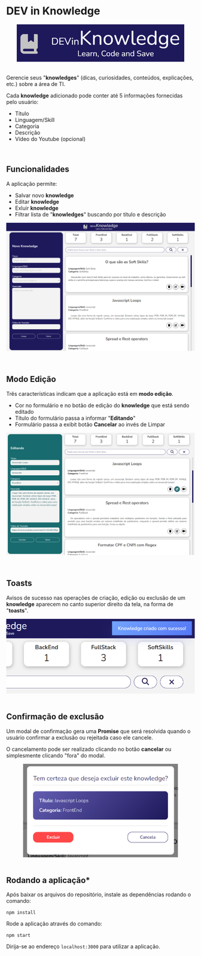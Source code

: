 # DEV in Knowledge

<div align='center'>
<img height='100px' src='./images/Logo.png'>
</div>

<br>

Gerencie seus "**knowledges**" (dicas, curiosidades, conteúdos, explicações, etc.) sobre a área de TI.

Cada **knowledge** adicionado pode conter até 5 informações fornecidas pelo usuário:


- Título<br>
- Linguagem/Skill<br>
- Categoria<br>
- Descrição<br>
- Vídeo do Youtube (opcional)  

<br>

## Funcionalidades

A aplicação permite:

- Salvar novo **knowledge**
- Editar **knowledge**
- Exluir **knowledge**
- Filtrar lista de "**knowledges**" buscando por título e descrição

![App](./images/App.png)

<br>

## Modo Edição

Três características indicam que a aplicação está em **modo edição**.

- Cor no formulário e no botão de edição do **knowledge** que está sendo editado
- Título do formulário passa a informar "**Editando**"
- Formulário passa a exibit botão **Cancelar** ao invés de Limpar

![Modo edição](./images/Modo%20Edi%C3%A7%C3%A3o.png)

<br>

## Toasts

Avisos de sucesso nas operações de criação, edição ou exclusão de um **knowledge** aparecem no canto superior direito da tela, na forma de "**toasts**".

<div align='center'>
<img height='200px' src='./images/Toast.png'>
</div>

<br>

## Confirmação de exclusão

Um modal de confirmação gera uma **Promise** que será resolvida quando o usuário confirmar a exclusão ou rejeitada caso ele cancele.

O cancelamento pode ser realizado clicando no botão **cancelar** ou simplesmente clicando "fora" do modal.

<div align='center'>
<img height='250px' src='./images/Exclusão.png'>
</div>

<br>

## Rodando a aplicação*

Após baixar os arquivos do repositório, instale as dependências rodando o comando:

```
npm install
```

Rode a aplicação através do comando:
```
npm start
```

Dirija-se ao endereço ```localhost:3000``` para utilizar a aplicação.